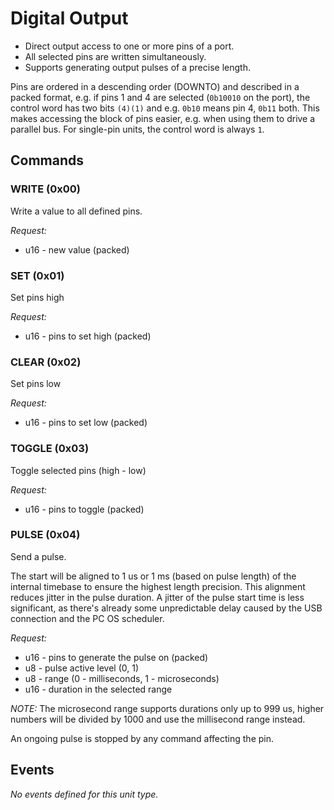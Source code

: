 # Digital Output

- Direct output access to one or more pins of a port.
- All selected pins are written simultaneously.
- Supports generating output pulses of a precise length.

Pins are ordered in a descending order (DOWNTO) and described in a packed format,
e.g. if pins 1 and 4 are selected (`0b10010` on the port), the control word has
two bits `(4)(1)` and e.g. `0b10` means pin 4, `0b11` both. This makes accessing
the block of pins easier, e.g. when using them to drive a parallel bus. For single-pin units, the control word is always `1`.

## Commands

### WRITE (0x00)
Write a value to all defined pins.

*Request:*
- u16 - new value (packed)

### SET (0x01)
Set pins high

*Request:*
- u16 - pins to set high (packed)

### CLEAR (0x02)
Set pins low

*Request:*
- u16 - pins to set low (packed)

### TOGGLE (0x03)
Toggle selected pins (high - low)

*Request:*
- u16 - pins to toggle (packed)

### PULSE (0x04)
Send a pulse.

The start will be aligned to 1 us or 1 ms (based on pulse length) of the internal timebase to ensure the highest length precision. This alignment reduces jitter in the pulse duration. A jitter of the pulse start time is less significant, as there's already some unpredictable delay caused by the USB connection and the PC OS scheduler.

*Request:*
- u16 - pins to generate the pulse on (packed)
- u8 - pulse active level (0, 1)
- u8 - range (0 - milliseconds, 1 - microseconds)
- u16 - duration in the selected range

*NOTE:* The microsecond range supports durations only up to 999 us, higher
numbers will be divided by 1000 and use the millisecond range instead.

An ongoing pulse is stopped by any command affecting the pin.

## Events

*No events defined for this unit type.*

